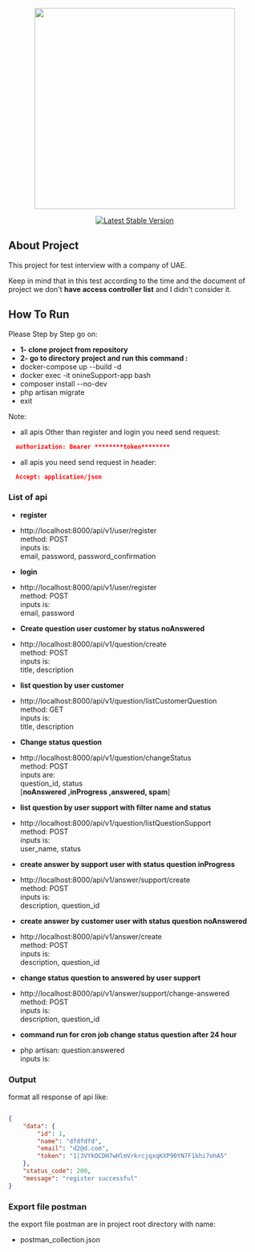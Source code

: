 <p align="center"><a href="https://laravel.com" target="_blank"><img src="https://raw.githubusercontent.com/laravel/art/master/logo-lockup/5%20SVG/2%20CMYK/1%20Full%20Color/laravel-logolockup-cmyk-red.svg" width="400"></a></p>

<p align="center">
<a href="https://packagist.org/packages/laravel/framework"><img src="https://img.shields.io/packagist/v/laravel/framework" alt="Latest Stable Version"></a>
</p>

## About Project

This project for test interview with a company of UAE.

Keep in mind that in this test according to the time and the document of project we don't <b> have access controller list</b> and I didn't consider it.

## How To Run

Please Step by Step go on:
- **1- clone project from repository**
- **2- go to directory project and run this command :**
- docker-compose up --build -d
- docker exec -it onineSupport-app bash
- composer install --no-dev
- php artisan migrate
- exit

Note:
- all apis Other than register and login you need send request:
```json
  authorization: Bearer ********token********
```

- all apis you need send request in header:
```json
  Accept: application/json
```

### List of api

- **register**
- http://localhost:8000/api/v1/user/register <br>
method: POST<br>
inputs is:  <br>
email, password, password_confirmation


- **login**
- http://localhost:8000/api/v1/user/register <br>
method: POST<br>
inputs is: <br>
email, password

- **Create question user customer by status noAnswered**
- http://localhost:8000/api/v1/question/create <br>
method: POST<br>
inputs is: <br>
title, description

- **list question by user customer**
- http://localhost:8000/api/v1/question/listCustomerQuestion <br>
method: GET<br>
inputs is: <br>
title, description

- **Change status question**
- http://localhost:8000/api/v1/question/changeStatus <br>
method: POST<br>
inputs are: <br>
question_id, status</br>
[<b>noAnswered ,inProgress ,answered, spam</b>]


- **list question by user support with filter name and status**
- http://localhost:8000/api/v1/question/listQuestionSupport <br>
method: POST<br>
inputs is: <br>
user_name, status

- **create answer by support user with status question inProgress**
- http://localhost:8000/api/v1/answer/support/create <br>
method: POST<br>
inputs is: <br>
description, question_id

- **create answer by customer user with status question noAnswered**
- http://localhost:8000/api/v1/answer/create <br>
method: POST<br>
inputs is: <br>
description, question_id


- **change status question to answered by user support**
- http://localhost:8000/api/v1/answer/support/change-answered <br>
method: POST<br>
inputs is: <br>
description, question_id


- **command run for cron job change status question after 24 hour**
- php artisan: question:answered <br>
inputs is: <br>

### Output
format all response of api like:

```json

{
    "data": {
        "id": 1,
        "name": "dfdfdfd",
        "email": "d2@d.com",
        "token": "1|3VYkOCDH7wHlmVrkrcjqxqKXP90YN7F1khi7ohA5"
    },
    "status_code": 200,
    "message": "register successful"
}
```
### Export file postman

the export file postman are in project root directory with name:<br>
- postman_collection.json
